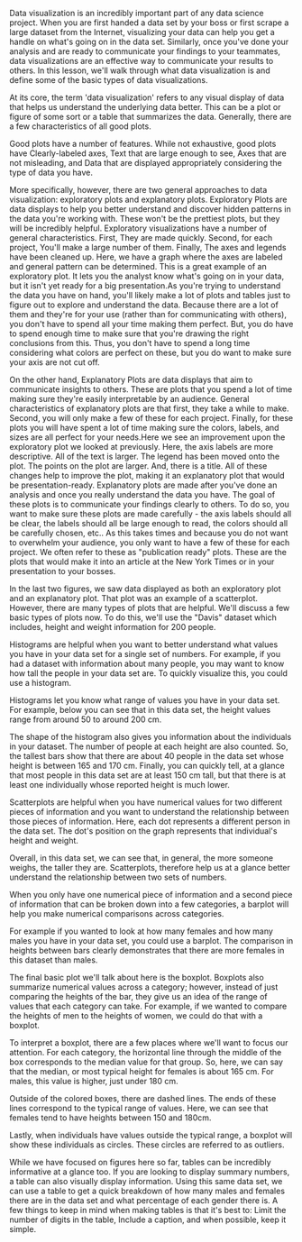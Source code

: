 Data visualization is an incredibly important part of any data science project. When you are first handed a data set by your boss or first scrape a large dataset from the Internet, visualizing your data can help you get a handle on what's going on in the data set. Similarly, once you've done your analysis and are ready to communicate your findings to your teammates, data visualizations are an effective way to communicate your results to others. In this lesson, we'll walk through what data visualization is and define some of the basic types of data visualizations.

At its core, the term 'data visualization' refers to any visual display of data that helps us understand the underlying data better. This can be a plot or figure of some sort or a table that summarizes the data. Generally, there are a few characteristics of all good plots.

Good plots have a number of features. While not exhaustive, good plots have Clearly-labeled axes, Text that are large enough to see, Axes that are not misleading, and Data that are displayed appropriately considering the type of data you have.

More specifically, however, there are two general approaches to data visualization: exploratory plots and explanatory plots. Exploratory Plots are data displays to help you better understand and discover hidden patterns in the data you're working with. These won't be the prettiest plots, but they will be incredibly helpful. Exploratory visualizations have a number of general characteristics. First, They are made quickly. Second, for each project, You'll make a large number of them. Finally, The axes and legends have been cleaned up. Here, we have a graph where the axes are labeled and general pattern can be determined. This is a great example of an exploratory plot. It lets you the analyst know what's going on in your data, but it isn't yet ready for a big presentation.As you're trying to understand the data you have on hand, you'll likely make a lot of plots and tables just to figure out to explore and understand the data. Because there are a lot of them and they're for your use (rather than for communicating with others), you don't have to spend all your time making them perfect. But, you do have to spend enough time to make sure that you're drawing the right conclusions from this. Thus, you don't have to spend a long time considering what colors are perfect on these, but you do want to make sure your axis are not cut off.  

On the other hand, Explanatory Plots are data displays that aim to communicate insights to others. These are plots that you spend a lot of time making sure they're easily interpretable by an audience. General characteristics of explanatory plots are that first, they take a while to make. Second, you will only make a few of these for each project. Finally, for these plots you will have spent a lot of time making sure the colors, labels, and sizes are all perfect for your needs.Here we see  an improvement upon the exploratory plot we looked at previously. Here, the axis labels are more descriptive. All of the text is larger. The legend has been moved onto the plot. The points on the plot are larger. And, there is a title. All of these changes help to improve the plot, making it an explanatory plot that would be presentation-ready. Explanatory plots are made after you've done an analysis and once you really understand the data you have. The goal of these plots is to communicate your findings clearly to others. To do so, you want to make sure these plots are made carefully - the axis labels should all be clear, the labels should all be large enough to read, the colors should all be carefully chosen, etc.. As this takes times and because you do not want to overwhelm your audience, you only want to have a few of these for each project. We often refer to these as "publication ready" plots. These are the plots that would make it into an article at the New York Times or in your presentation to your bosses.

In the last two figures, we saw data displayed as both an exploratory plot and an explanatory plot. That plot was an example of a scatterplot. However, there are many types of plots that are helpful. We'll discuss a few basic types of plots now. To do this, we'll use the "Davis" dataset which includes, height and weight information for 200 people.

Histograms are helpful when you want to better understand what values you have in your data set for a single set of numbers. For example, if you had a dataset with information about many people, you may want to know how tall the people in your data set are. To quickly visualize this, you could use a histogram. 

Histograms let you know what range of values you have in your data set. For example, below you can see that in this data set, the height values range from around 50 to around 200 cm. 

The shape of the histogram also gives you information about the individuals in your dataset. The number of people at each height are also counted. So, the tallest bars show that there are about 40 people in the data set whose height is between 165 and 170 cm. Finally, you can quickly tell, at a glance that most people in this data set are at least 150 cm tall, but that there is at least one individually whose reported height is much lower. 

Scatterplots are helpful when you have numerical values for two different pieces of information and you want to understand the relationship between those pieces of information. Here, each dot represents a different person in the data set. The dot's position on the graph represents that individual's height and weight. 

Overall, in this data set, we can see that, in general, the more someone weighs, the taller they are. Scatterplots, therefore help us at a glance better understand the relationship between two sets of numbers.

When you only have one numerical piece of information and a second piece of information that can be broken down into a few categories, a barplot will help you make numerical comparisons across categories. 

For example if you wanted to look at how many females and how many males you have in your data set, you could use a barplot. The comparison in heights between bars clearly demonstrates that there are more females in this dataset than males. 

The final basic plot we'll talk about here is the boxplot. Boxplots also summarize numerical values across a category; however, instead of just comparing the heights of the bar, they give us an idea of the range of values that each category can take. For example, if we wanted to compare the heights of men to the heights of women, we could do that with a boxplot.

To interpret a boxplot, there are a few places where we'll want to focus our attention. For each category, the horizontal line through the middle of the box corresponds to the median value for that group. So, here, we can say that the median, or most typical height for females is about 165 cm. For males, this value is higher, just under 180 cm. 

Outside of the colored boxes, there are dashed lines. The ends of these lines correspond to the typical range of values. Here, we can see that females tend to have heights between 150 and 180cm. 

Lastly, when individuals have values outside the typical range, a boxplot will show these individuals as circles. These circles are referred to as outliers.

While we have focused on figures here so far, tables can be incredibly informative at a glance too. If you are looking to display summary numbers, a table can also visually display information. Using this same data set, we can use a table to get a quick breakdown of how many males and females there are in the data set and what percentage of each gender there is. A few things to keep in mind when making tables is that it's best to: Limit the number of digits in the table, Include a caption, and when possible, keep it simple.

